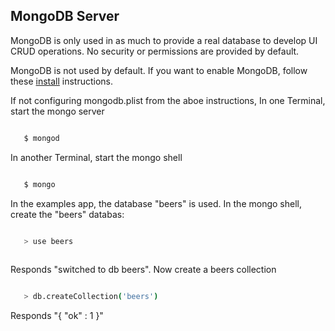 ## MongoDB Server

MongoDB is only used in as much to provide a real database to develop UI CRUD operations. No security or permissions
are provided by default. 

MongoDB is not used by default. If you want to enable MongoDB, follow these [install](docs/mongodb/Install-MongoDB-On-El-Capitan.md) 
instructions.


 If not configuring mongodb.plist from the aboe instructions, In one Terminal, start the mongo server
 
 ```bash
 
    $ mongod
 ```
 
 In another Terminal, start the mongo shell
 
 ```bash
 
    $ mongo
 ```
 
 In the examples app, the database "beers" is used. In the mongo shell, create the "beers" databas:
 
 ```bash
 
    > use beers
   
 ```
 
 Responds "switched to db beers". Now create a beers collection
 
 ```bash
 
    > db.createCollection('beers')
 
 ```
 
 Responds "{ "ok" : 1 }"